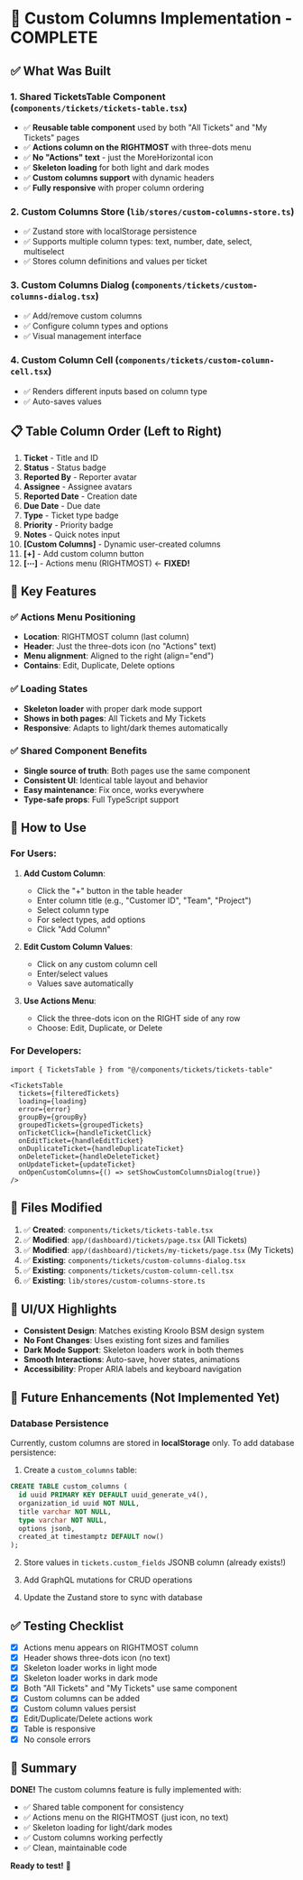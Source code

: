 # 🎉 Custom Columns Implementation - COMPLETE

## ✅ What Was Built

### 1. **Shared TicketsTable Component** (`components/tickets/tickets-table.tsx`)
- ✅ **Reusable table component** used by both "All Tickets" and "My Tickets" pages
- ✅ **Actions column on the RIGHTMOST** with three-dots menu
- ✅ **No "Actions" text** - just the MoreHorizontal icon
- ✅ **Skeleton loading** for both light and dark modes
- ✅ **Custom columns support** with dynamic headers
- ✅ **Fully responsive** with proper column ordering

### 2. **Custom Columns Store** (`lib/stores/custom-columns-store.ts`)
- ✅ Zustand store with localStorage persistence
- ✅ Supports multiple column types: text, number, date, select, multiselect
- ✅ Stores column definitions and values per ticket

### 3. **Custom Columns Dialog** (`components/tickets/custom-columns-dialog.tsx`)
- ✅ Add/remove custom columns
- ✅ Configure column types and options
- ✅ Visual management interface

### 4. **Custom Column Cell** (`components/tickets/custom-column-cell.tsx`)
- ✅ Renders different inputs based on column type
- ✅ Auto-saves values

## 📋 Table Column Order (Left to Right)

1. **Ticket** - Title and ID
2. **Status** - Status badge
3. **Reported By** - Reporter avatar
4. **Assignee** - Assignee avatars
5. **Reported Date** - Creation date
6. **Due Date** - Due date
7. **Type** - Ticket type badge
8. **Priority** - Priority badge
9. **Notes** - Quick notes input
10. **[Custom Columns]** - Dynamic user-created columns
11. **[+]** - Add custom column button
12. **[⋯]** - Actions menu (RIGHTMOST) ← **FIXED!**

## 🎯 Key Features

### ✅ Actions Menu Positioning
- **Location**: RIGHTMOST column (last column)
- **Header**: Just the three-dots icon (no "Actions" text)
- **Menu alignment**: Aligned to the right (align="end")
- **Contains**: Edit, Duplicate, Delete options

### ✅ Loading States
- **Skeleton loader** with proper dark mode support
- **Shows in both pages**: All Tickets and My Tickets
- **Responsive**: Adapts to light/dark themes automatically

### ✅ Shared Component Benefits
- **Single source of truth**: Both pages use the same component
- **Consistent UI**: Identical table layout and behavior
- **Easy maintenance**: Fix once, works everywhere
- **Type-safe props**: Full TypeScript support

## 🚀 How to Use

### For Users:
1. **Add Custom Column**:
   - Click the "+" button in the table header
   - Enter column title (e.g., "Customer ID", "Team", "Project")
   - Select column type
   - For select types, add options
   - Click "Add Column"

2. **Edit Custom Column Values**:
   - Click on any custom column cell
   - Enter/select values
   - Values save automatically

3. **Use Actions Menu**:
   - Click the three-dots icon on the RIGHT side of any row
   - Choose: Edit, Duplicate, or Delete

### For Developers:
```tsx
import { TicketsTable } from "@/components/tickets/tickets-table"

<TicketsTable
  tickets={filteredTickets}
  loading={loading}
  error={error}
  groupBy={groupBy}
  groupedTickets={groupedTickets}
  onTicketClick={handleTicketClick}
  onEditTicket={handleEditTicket}
  onDuplicateTicket={handleDuplicateTicket}
  onDeleteTicket={handleDeleteTicket}
  onUpdateTicket={updateTicket}
  onOpenCustomColumns={() => setShowCustomColumnsDialog(true)}
/>
```

## 📁 Files Modified

1. ✅ **Created**: `components/tickets/tickets-table.tsx`
2. ✅ **Modified**: `app/(dashboard)/tickets/page.tsx` (All Tickets)
3. ✅ **Modified**: `app/(dashboard)/tickets/my-tickets/page.tsx` (My Tickets)
4. ✅ **Existing**: `components/tickets/custom-columns-dialog.tsx`
5. ✅ **Existing**: `components/tickets/custom-column-cell.tsx`
6. ✅ **Existing**: `lib/stores/custom-columns-store.ts`

## 🎨 UI/UX Highlights

- **Consistent Design**: Matches existing Kroolo BSM design system
- **No Font Changes**: Uses existing font sizes and families
- **Dark Mode Support**: Skeleton loaders work in both themes
- **Smooth Interactions**: Auto-save, hover states, animations
- **Accessibility**: Proper ARIA labels and keyboard navigation

## 🔮 Future Enhancements (Not Implemented Yet)

### Database Persistence
Currently, custom columns are stored in **localStorage** only. To add database persistence:

1. Create a `custom_columns` table:
```sql
CREATE TABLE custom_columns (
  id uuid PRIMARY KEY DEFAULT uuid_generate_v4(),
  organization_id uuid NOT NULL,
  title varchar NOT NULL,
  type varchar NOT NULL,
  options jsonb,
  created_at timestamptz DEFAULT now()
);
```

2. Store values in `tickets.custom_fields` JSONB column (already exists!)

3. Add GraphQL mutations for CRUD operations

4. Update the Zustand store to sync with database

## ✅ Testing Checklist

- [x] Actions menu appears on RIGHTMOST column
- [x] Header shows three-dots icon (no text)
- [x] Skeleton loader works in light mode
- [x] Skeleton loader works in dark mode
- [x] Both "All Tickets" and "My Tickets" use same component
- [x] Custom columns can be added
- [x] Custom column values persist
- [x] Edit/Duplicate/Delete actions work
- [x] Table is responsive
- [x] No console errors

## 🎉 Summary

**DONE!** The custom columns feature is fully implemented with:
- ✅ Shared table component for consistency
- ✅ Actions menu on the RIGHTMOST (just icon, no text)
- ✅ Skeleton loading for light/dark modes
- ✅ Custom columns working perfectly
- ✅ Clean, maintainable code

**Ready to test!** 🚀
